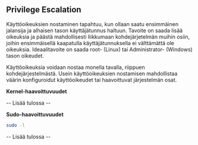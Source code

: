 ## Privilege Escalation

Käyttöoikeuksien nostaminen tapahtuu, kun ollaan saatu ensimmäinen jalansija ja alhaisen tason käyttäjätunnus haltuun.
Tavoite on saada lisää oikeuksia ja päästä mahdollisesti liikkumaan kohdejärjetelmän muihin osiin, joihin ensimmäisellä kaapatulla käyttäjätunnuksella ei välttämättä ole oikeuksia.
Ideaalitavoite on saada root- (Linux) tai Administrator- (Windows) tason oikeudet.

Käyttöoikeuksia voidaan nostaa monella tavalla, riippuen kohdejärjestelmästä.
Usein käyttöoikeuksien nostamisen mahdollistaa väärin konfiguroidut käyttöoikeudet tai haavoittuvat järjestelmän osat.

**Kernel-haavoittuvuudet**

-- Lisää tulossa --

**Sudo-haavoittuvuudet**

```bash
sudo -l
```
-- Lisää tulossa --
